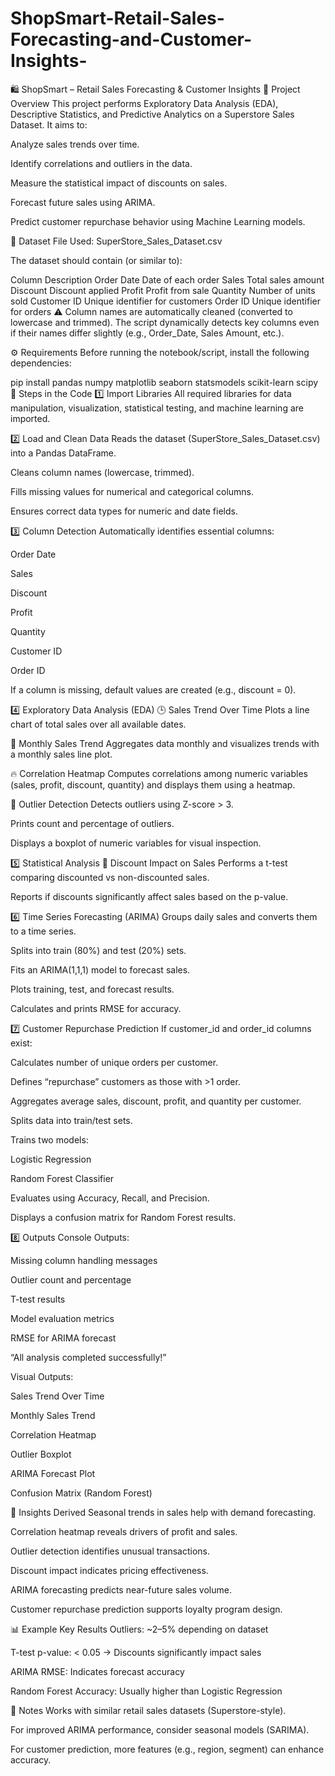 # ShopSmart-Retail-Sales-Forecasting-and-Customer-Insights-
🛍️ ShopSmart – Retail Sales Forecasting & Customer Insights
📘 Project Overview
This project performs Exploratory Data Analysis (EDA), Descriptive Statistics, and Predictive Analytics on a Superstore Sales Dataset.
It aims to:

Analyze sales trends over time.

Identify correlations and outliers in the data.

Measure the statistical impact of discounts on sales.

Forecast future sales using ARIMA.

Predict customer repurchase behavior using Machine Learning models.

📂 Dataset
File Used: SuperStore_Sales_Dataset.csv

The dataset should contain (or similar to):

Column	Description
Order Date	Date of each order
Sales	Total sales amount
Discount	Discount applied
Profit	Profit from sale
Quantity	Number of units sold
Customer ID	Unique identifier for customers
Order ID	Unique identifier for orders
⚠️ Column names are automatically cleaned (converted to lowercase and trimmed).
The script dynamically detects key columns even if their names differ slightly (e.g., Order_Date, Sales Amount, etc.).

⚙️ Requirements
Before running the notebook/script, install the following dependencies:

pip install pandas numpy matplotlib seaborn statsmodels scikit-learn scipy
📖 Steps in the Code
1️⃣ Import Libraries
All required libraries for data manipulation, visualization, statistical testing, and machine learning are imported.

2️⃣ Load and Clean Data
Reads the dataset (SuperStore_Sales_Dataset.csv) into a Pandas DataFrame.

Cleans column names (lowercase, trimmed).

Fills missing values for numerical and categorical columns.

Ensures correct data types for numeric and date fields.

3️⃣ Column Detection
Automatically identifies essential columns:

Order Date

Sales

Discount

Profit

Quantity

Customer ID

Order ID

If a column is missing, default values are created (e.g., discount = 0).

4️⃣ Exploratory Data Analysis (EDA)
🕒 Sales Trend Over Time
Plots a line chart of total sales over all available dates.

📅 Monthly Sales Trend
Aggregates data monthly and visualizes trends with a monthly sales line plot.

🔥 Correlation Heatmap
Computes correlations among numeric variables (sales, profit, discount, quantity) and displays them using a heatmap.

🚨 Outlier Detection
Detects outliers using Z-score > 3.

Prints count and percentage of outliers.

Displays a boxplot of numeric variables for visual inspection.

5️⃣ Statistical Analysis
🎯 Discount Impact on Sales
Performs a t-test comparing discounted vs non-discounted sales.

Reports if discounts significantly affect sales based on the p-value.

6️⃣ Time Series Forecasting (ARIMA)
Groups daily sales and converts them to a time series.

Splits into train (80%) and test (20%) sets.

Fits an ARIMA(1,1,1) model to forecast sales.

Plots training, test, and forecast results.

Calculates and prints RMSE for accuracy.

7️⃣ Customer Repurchase Prediction
If customer_id and order_id columns exist:

Calculates number of unique orders per customer.

Defines “repurchase” customers as those with >1 order.

Aggregates average sales, discount, profit, and quantity per customer.

Splits data into train/test sets.

Trains two models:

Logistic Regression

Random Forest Classifier

Evaluates using Accuracy, Recall, and Precision.

Displays a confusion matrix for Random Forest results.

8️⃣ Outputs
Console Outputs:

Missing column handling messages

Outlier count and percentage

T-test results

Model evaluation metrics

RMSE for ARIMA forecast

“All analysis completed successfully!”

Visual Outputs:

Sales Trend Over Time

Monthly Sales Trend

Correlation Heatmap

Outlier Boxplot

ARIMA Forecast Plot

Confusion Matrix (Random Forest)

🧠 Insights Derived
Seasonal trends in sales help with demand forecasting.

Correlation heatmap reveals drivers of profit and sales.

Outlier detection identifies unusual transactions.

Discount impact indicates pricing effectiveness.

ARIMA forecasting predicts near-future sales volume.

Customer repurchase prediction supports loyalty program design.

📊 Example Key Results
Outliers: ~2–5% depending on dataset

T-test p-value: < 0.05 → Discounts significantly impact sales

ARIMA RMSE: Indicates forecast accuracy

Random Forest Accuracy: Usually higher than Logistic Regression

📎 Notes
Works with similar retail sales datasets (Superstore-style).

For improved ARIMA performance, consider seasonal models (SARIMA).

For customer prediction, more features (e.g., region, segment) can enhance accuracy.
